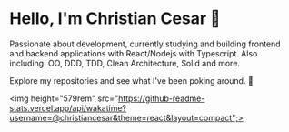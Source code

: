 # Hello, I'm Christian Cesar :vulcan_salute:

Passionate about development, currently studying and building frontend and backend applications with React/Nodejs with Typescript. Also including: OO, DDD, TDD, Clean Architecture, Solid and more. 

Explore my repositories and see what I've been poking around. :compass: 

<img height="579rem" src="https://github-readme-stats.vercel.app/api/wakatime?username=@christiancesar&theme=react&layout=compact";>







